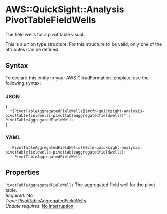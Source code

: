 # AWS::QuickSight::Analysis PivotTableFieldWells<a name="aws-properties-quicksight-analysis-pivottablefieldwells"></a>

The field wells for a pivot table visual\.

This is a union type structure\. For this structure to be valid, only one of the attributes can be defined\.

## Syntax<a name="aws-properties-quicksight-analysis-pivottablefieldwells-syntax"></a>

To declare this entity in your AWS CloudFormation template, use the following syntax:

### JSON<a name="aws-properties-quicksight-analysis-pivottablefieldwells-syntax.json"></a>

```
{
  "[PivotTableAggregatedFieldWells](#cfn-quicksight-analysis-pivottablefieldwells-pivottableaggregatedfieldwells)" : PivotTableAggregatedFieldWells
}
```

### YAML<a name="aws-properties-quicksight-analysis-pivottablefieldwells-syntax.yaml"></a>

```
  [PivotTableAggregatedFieldWells](#cfn-quicksight-analysis-pivottablefieldwells-pivottableaggregatedfieldwells): 
    PivotTableAggregatedFieldWells
```

## Properties<a name="aws-properties-quicksight-analysis-pivottablefieldwells-properties"></a>

`PivotTableAggregatedFieldWells`  <a name="cfn-quicksight-analysis-pivottablefieldwells-pivottableaggregatedfieldwells"></a>
The aggregated field well for the pivot table\.  
*Required*: No  
*Type*: [PivotTableAggregatedFieldWells](aws-properties-quicksight-analysis-pivottableaggregatedfieldwells.md)  
*Update requires*: [No interruption](https://docs.aws.amazon.com/AWSCloudFormation/latest/UserGuide/using-cfn-updating-stacks-update-behaviors.html#update-no-interrupt)